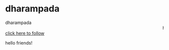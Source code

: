 # dharampada
<html> <head> <title="dharampada"> dharampada </title>
  </head> <body> <background color="yellow"> 
  <marquee> hello </marquee>
  <a href="www.facebook.com/ravikumawatofficial"> click here to follow
</a>
  
  
  
  hello friends!
  </body>
  <html>
